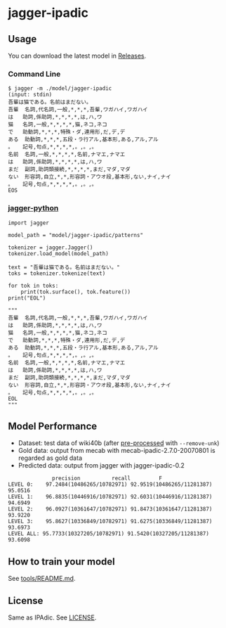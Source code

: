 # jagger-ipadic

## Usage

You can download the latest model in [Releases](releases/).

### Command Line
```
$ jagger -m ./model/jagger-ipadic
(input: stdin)
吾輩は猫である。名前はまだない。
吾輩 	名詞,代名詞,一般,*,*,*,吾輩,ワガハイ,ワガハイ
は 	助詞,係助詞,*,*,*,*,は,ハ,ワ
猫 	名詞,一般,*,*,*,*,猫,ネコ,ネコ
で 	助動詞,*,*,*,特殊・ダ,連用形,だ,デ,デ
ある 	助動詞,*,*,*,五段・ラ行アル,基本形,ある,アル,アル
。 	記号,句点,*,*,*,*,。,。,。
名前 	名詞,一般,*,*,*,*,名前,ナマエ,ナマエ
は 	助詞,係助詞,*,*,*,*,は,ハ,ワ
まだ 	副詞,助詞類接続,*,*,*,*,まだ,マダ,マダ
ない 	形容詞,自立,*,*,形容詞・アウオ段,基本形,ない,ナイ,ナイ
。 	記号,句点,*,*,*,*,。,。,。
EOS
```

### [jagger-python](https://github.com/lighttransport/jagger-python)

```
import jagger

model_path = "model/jagger-ipadic/patterns"

tokenizer = jagger.Jagger()
tokenizer.load_model(model_path)

text = "吾輩は猫である。名前はまだない。"
toks = tokenizer.tokenize(text)

for tok in toks:
    print(tok.surface(), tok.feature())
print("EOL")

"""
吾輩 	名詞,代名詞,一般,*,*,*,吾輩,ワガハイ,ワガハイ
は 	助詞,係助詞,*,*,*,*,は,ハ,ワ
猫 	名詞,一般,*,*,*,*,猫,ネコ,ネコ
で 	助動詞,*,*,*,特殊・ダ,連用形,だ,デ,デ
ある 	助動詞,*,*,*,五段・ラ行アル,基本形,ある,アル,アル
。 	記号,句点,*,*,*,*,。,。,。
名前 	名詞,一般,*,*,*,*,名前,ナマエ,ナマエ
は 	助詞,係助詞,*,*,*,*,は,ハ,ワ
まだ 	副詞,助詞類接続,*,*,*,*,まだ,マダ,マダ
ない 	形容詞,自立,*,*,形容詞・アウオ段,基本形,ない,ナイ,ナイ
。 	記号,句点,*,*,*,*,。,。,。
EOL
"""
```

## Model Performance

* Dataset: test data of wiki40b (after [pre-processed](tools/preprocess.py) with `--remove-unk`)
* Gold data: output from mecab with mecab-ipadic-2.7.0-20070801 is regarded as gold data
* Predicted data: output from jagger with jagger-ipadic-0.2

```
              precision          recall         F
LEVEL 0:    97.2484(10486265/10782971) 92.9519(10486265/11281387) 95.0516
LEVEL 1:    96.8835(10446916/10782971) 92.6031(10446916/11281387) 94.6949
LEVEL 2:    96.0927(10361647/10782971) 91.8473(10361647/11281387) 93.9220
LEVEL 3:    95.8627(10336849/10782971) 91.6275(10336849/11281387) 93.6973
LEVEL ALL: 95.7733(10327205/10782971) 91.5420(10327205/11281387) 93.6098
```

## How to train your model

See [tools/README.md](tools/README.md).

## License

Same as IPAdic. See [LICENSE](./LICENSE).
